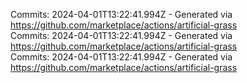Commits: 2024-04-01T13:22:41.994Z - Generated via https://github.com/marketplace/actions/artificial-grass
<br>
Commits: 2024-04-01T13:22:41.994Z - Generated via https://github.com/marketplace/actions/artificial-grass
<br>
Commits: 2024-04-01T13:22:41.994Z - Generated via https://github.com/marketplace/actions/artificial-grass
<br>
